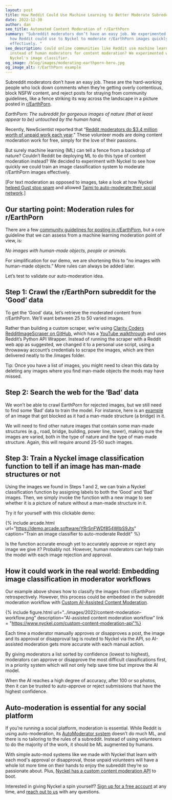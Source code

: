 ```yaml
---
layout: post
title: How Reddit Could Use Machine Learning to Better Moderate Subreddits
date: 2022-12-30
author: dan
seo_title: Automated Content Moderation of r/EarthPorn
summary: "Subreddit moderators don’t have an easy job. We experimented to see
  how Reddit could use to Nyckel to moderate r/EarthPorn images quickly and
  effectively. "
seo_description: Could online communities like Reddit use machine learning
  instead of human moderators for content moderation? We experimented with
  Nyckel's image classifier.
og_image: /blog/images/moderating-earthporn-hero.jpg
og_image_alt: r/EarthPorn example
---
```


Subreddit moderators don’t have an easy job. These are the hard-working people who lock down comments when they’re getting overly contentious, block NSFW content, and reject posts for straying from community guidelines, like a fence striking its way across the landscape in a picture posted in [r/EarthPorn](https://www.reddit.com/r/EarthPorn).

*EarthPorn: The subreddit for gorgeous images of nature (that at least appear to be) untouched by the human hand.*

Recently, NewScientist reported that “[Reddit moderators do $3.4 million worth of unpaid work each year](https://www.newscientist.com/article/2325828-reddit-moderators-do-3-4-million-worth-of-unpaid-work-each-year/).” These volunteer mods are doing content moderation work for free, simply for the love of their passions.

But surely machine learning (ML) can tell a fence from a backdrop of nature? Couldn’t Reddit be deploying ML to do this type of content moderation instead? We decided to experiment with Nyckel to see how quickly we could train an image classification system to moderate r/EarthPorn images effectively.

[For text moderation as opposed to images, take a look at how Nyckel [helped Gust stop spam](https://www.nyckel.com/blog/custom-spam-filter-gust-case-study/) and allowed [Taimi to auto-moderate their social network](https://www.nyckel.com/blog/content-moderation-of-social-network-taimi-case-study/).]

## Our starting point: Moderation rules for r/EarthPorn

There are a few [community guidelines for posting in r/EarthPorn](https://www.reddit.com/r/earthporn/about/rules), but a core guideline that we can assess from a machine learning moderation point of view, is:

*No images with human-made objects, people or animals.*

For simplification for our demo, we are shortening this to “no images with human-made objects.” More rules can always be added later.

Let’s test to validate our auto-moderation idea.

## Step 1: Crawl the r/EarthPorn subreddit for the ‘Good’ data

To get the ‘Good' data, let’s retrieve the moderated content from r/EarthPorn. We’ll want between 25 to 50 varied images.

Rather than building a custom scraper, we’re using [Clarity Coders RedditImageScraper on GitHub](https://github.com/ClarityCoders/RedditImageScraper), which has a [YouTube walkthrough](https://www.youtube.com/watch?v=sEIv8UcR3Go) and uses Reddit’s Python API Wrapper. Instead of running the scraper with a Reddit web app as suggested, we changed it to a personal use script, using a throwaway account’s credentials to scrape the images, which are then delivered neatly to the /images folder.

Tip: Once you have a list of images, you might need to clean this data by deleting any images where you find man-made objects the mods may have missed.

## Step 2: Search the web for the ‘Bad’ data

We won’t be able to crawl EarthPorn for rejected images, but we still need to find some ‘Bad’ data to train the model. For instance, here is an [example](https://www.reddit.com/r/EarthPorn/comments/x0td1g/mt_mikinley_denali_national_park_oc_4627x3085/) of an image that got blocked as it had a man-made structure (a bridge) in it.

We will need to find other nature images that contain some man-made structures (e.g., road, bridge, building, power line, tower), making sure the images are varied, both in the type of nature and the type of man-made structure. Again, this will require around 25-50 such images.

## Step 3: Train a Nyckel image classification function to tell if an image has man-made structures or not

Using the images we found in Steps 1 and 2, we can train a Nyckel classification function by assigning labels to both the ‘Good’ and ‘Bad’ images. Then, we simply invoke the function with a new image to see whether it is a picture of nature without a man-made structure in it.

Try it for yourself with this clickable demo:

{% include arcade.html url="https://demo.arcade.software/YRrSnFWDf854WlbS9Jts" caption="Train an image classifier to auto-moderate Reddit" %}

Is the function accurate enough yet to accurately approve or reject any image we give it? Probably not. However, human moderators can help train the model with each image rejection and approval.

## How it could work in the real world: Embedding image classification in moderator workflows

Our example above shows how to classify the images from r/EarthPorn retrospectively. However, this process could be embedded in the subreddit moderation workflow with [Custom AI-Assisted Content Moderation](https://www.nyckel.com/blog/custom-ai-assisted-content-moderation-pipeline/).

{% include figure.html url="../images/2022/content-moderation-workflow.png" description="AI-assisted content moderation workflow" link = "https://www.nyckel.com/custom-content-moderation-api"%}

Each time a moderator manually approves or disapproves a post, the image and its approval or disapproval tag is routed to Nyckel via the API, so AI-assisted moderation gets more accurate with each manual action.

By giving moderators a list sorted by confidence (lowest to highest), moderators can approve or disapprove the most difficult classifications first, in a priority system which will not only help save time but improve the AI model.

When the AI reaches a high degree of accuracy, after 100 or so photos, then it can be trusted to auto-approve or reject submissions that have the highest confidence.

## Auto-moderation is essential for any social platform

If you’re running a social platform, moderation is essential. While Reddit is using auto-moderation, its [AutoModerator system](https://www.reddit.com/r/AutoModerator/wiki/index/) doesn’t do much ML, and there is no tailoring to the rules of a subreddit. Instead of using volunteers to do the majority of the work, it should be ML augmented by humans.

With simple auto-mod systems like we made with Nyckel that learn with each mod's approval or disapproval, those unpaid volunteers will have a whole lot more time on their hands to enjoy the subreddit they’re so passionate about. Plus, [Nyckel has a custom content moderation API](https://www.nyckel.com/custom-content-moderation-api) to boot.

Interested in giving Nyckel a spin yourself? [Sign up for a free account](https://www.nyckel.com/console) at any time, and [reach out to us](mailto:feedback@nyckel.com) with any questions.
